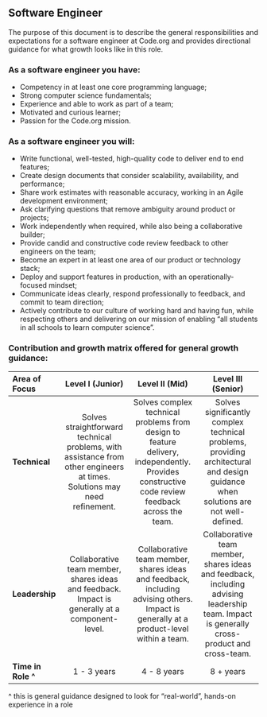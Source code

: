 Software Engineer
-----------------
The purpose of this document is to describe the general responsibilities and expectations for a software engineer at Code.org and provides directional guidance for what growth looks like in this role.

### As a software engineer you have:
* Competency in at least one core programming language;
* Strong computer science fundamentals;
* Experience and able to work as part of a team;
* Motivated and curious learner;
* Passion for the Code.org mission.

### As a software engineer you will:
* Write functional, well-tested, high-quality code to deliver end to end features;
* Create design documents that consider scalability, availability, and performance;
* Share work estimates with reasonable accuracy, working in an Agile development environment;
* Ask clarifying questions that remove ambiguity around product or projects;
* Work independently when required, while also being a collaborative builder;
* Provide candid and constructive code review feedback to other engineers on the team;
* Become an expert in at least one area of our product or technology stack;
* Deploy and support features in production, with an operationally-focused mindset;
* Communicate ideas clearly, respond professionally to feedback, and commit to team direction;
* Actively contribute to our culture of working hard and having fun, while respecting others and delivering on our mission of enabling “all students in all schools to learn computer science”.

### Contribution and growth matrix offered for general growth guidance:

| **Area of Focus** | **Level I (Junior)** | **Level II (Mid)** | **Level III (Senior)** |
| :--- | :---: | :---: | :---: |
| **Technical** | Solves straightforward technical problems, with assistance from other engineers at times. Solutions may need refinement. | Solves complex technical problems from design to feature delivery, independently. Provides constructive code review feedback across the team. | Solves significantly complex technical problems, providing architectural and design guidance when solutions are not well-defined. |
| **Leadership** | Collaborative team member, shares ideas and feedback. Impact is generally at a component-level. | Collaborative team member, shares ideas and feedback, including advising others. Impact is generally at a product-level within a team. | Collaborative team member, shares ideas and feedback, including advising leadership team. Impact is generally cross-product and cross-team. |
| **Time in Role ^** | 1 - 3 years | 4 - 8 years | 8 + years |

^ this is general guidance designed to look for “real-world”, hands-on experience in a role
